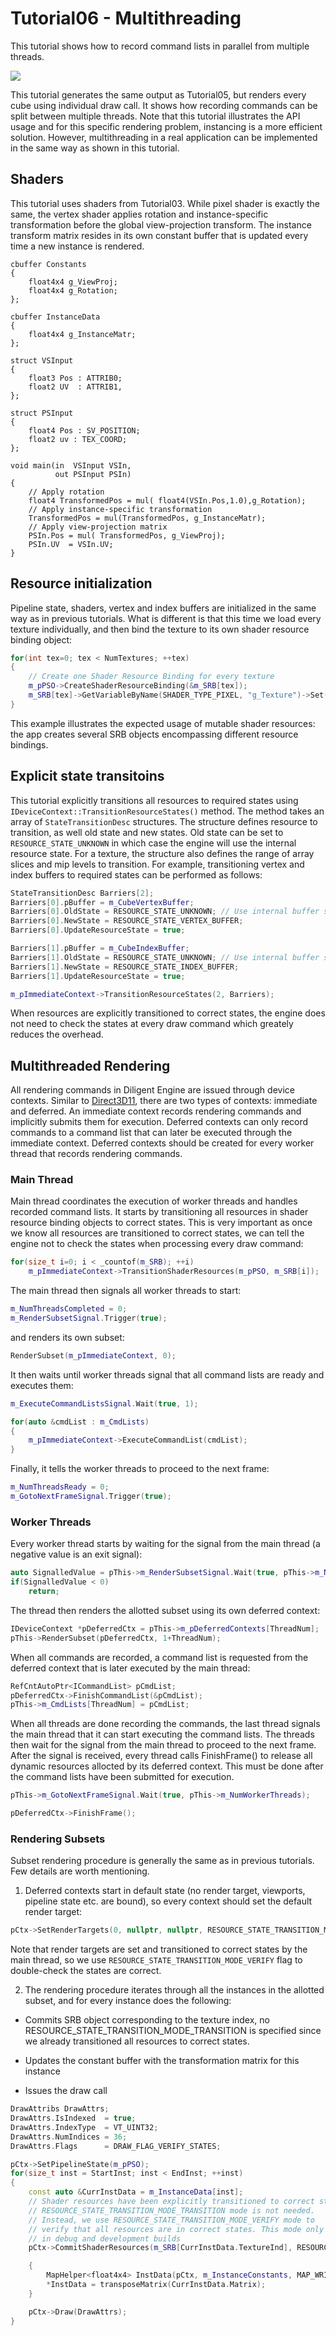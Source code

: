 # Tutorial06 - Multithreading

This tutorial shows how to record command lists in parallel from multiple threads.

![](Animation_Large.gif)

This tutorial generates the same output as Tutorial05, but renders every cube using individual draw call.
It shows how recording commands can be split between multiple threads. Note that this tutorial illustrates
the API usage and for this specific rendering problem, instancing is a more efficient solution.
However, multithreading in a real application can be implemented in the same way as shown in this
tutorial.

## Shaders

This tutorial uses shaders from Tutorial03. While pixel shader is exactly the same, the vertex shader
applies rotation and instance-specific transformation before the global view-projection transform. The
instance transform matrix resides in its own constant buffer that is updated every time a new instance is
rendered.

```hlsl
cbuffer Constants
{
    float4x4 g_ViewProj;
    float4x4 g_Rotation;
};

cbuffer InstanceData
{
    float4x4 g_InstanceMatr;
};

struct VSInput
{
    float3 Pos : ATTRIB0; 
    float2 UV  : ATTRIB1,
};

struct PSInput 
{ 
    float4 Pos : SV_POSITION; 
    float2 uv : TEX_COORD; 
};

void main(in  VSInput VSIn,
          out PSInput PSIn) 
{
    // Apply rotation
    float4 TransformedPos = mul( float4(VSIn.Pos,1.0),g_Rotation);
    // Apply instance-specific transformation
    TransformedPos = mul(TransformedPos, g_InstanceMatr);
    // Apply view-projection matrix
    PSIn.Pos = mul( TransformedPos, g_ViewProj);
    PSIn.UV  = VSIn.UV;
}
```

## Resource initialization

Pipeline state, shaders, vertex and index buffers are initialized in the same way as in 
previous tutorials. What is different is that this time we load every texture
individually, and then bind the texture to its own shader resource binding object:

```cpp
for(int tex=0; tex < NumTextures; ++tex)
{
    // Create one Shader Resource Binding for every texture
    m_pPSO->CreateShaderResourceBinding(&m_SRB[tex]);
    m_SRB[tex]->GetVariableByName(SHADER_TYPE_PIXEL, "g_Texture")->Set(m_TextureSRV[tex]);
}
```

This example illustrates the expected usage of mutable shader resources: the app creates 
several SRB objects encompassing different resource bindings.

## Explicit state transitoins

This tutorial explicitly transitions all resources to required states using
`IDeviceContext::TransitionResourceStates()` method. The method takes an array
of `StateTransitionDesc` structures. The structure defines resource to transition,
as well old state and new states. Old state can be set to `RESOURCE_STATE_UNKNOWN` in 
which case the engine will use the internal resource state. For a texture, the structure
also defines the range of array slices and mip levels to transition.
For example, transitioning vertex and index buffers to required states can be performed as follows:

```cpp
StateTransitionDesc Barriers[2];
Barriers[0].pBuffer = m_CubeVertexBuffer;
Barriers[0].OldState = RESOURCE_STATE_UNKNOWN; // Use internal buffer state
Barriers[0].NewState = RESOURCE_STATE_VERTEX_BUFFER;
Barriers[0].UpdateResourceState = true;

Barriers[1].pBuffer = m_CubeIndexBuffer;
Barriers[1].OldState = RESOURCE_STATE_UNKNOWN; // Use internal buffer state
Barriers[1].NewState = RESOURCE_STATE_INDEX_BUFFER;
Barriers[1].UpdateResourceState = true;

m_pImmediateContext->TransitionResourceStates(2, Barriers);
```

When resources are explicitly transitioned to correct states, the engine does not need to check
the states at every draw command which greately reduces the overhead. 

## Multithreaded Rendering

All rendering commands in Diligent Engine are issued through device contexts.
Similar to [Direct3D11](https://msdn.microsoft.com/en-us/library/windows/desktop/ff476880(v=vs.85).aspx), 
there are two types of contexts: immediate and deferred. An immediate context records
rendering commands and implicitly submits them for execution. Deferred contexts can only record
commands to a command list that can later be executed through the immediate context.
Deferred contexts should be created for every worker thread that records rendering commands.

### Main Thread

Main thread coordinates the execution of worker threads and handles recorded command lists.
It starts by transitioning all resources in shader resource binding objects
to correct states. This is very important as once we know all resources are transitioned to
correct states, we can tell the engine not to check the states when processing every draw command:

```cpp
for(size_t i=0; i < _countof(m_SRB); ++i)
    m_pImmediateContext->TransitionShaderResources(m_pPSO, m_SRB[i]);
```

The main thread then signals all worker threads to start:

```cpp
m_NumThreadsCompleted = 0;
m_RenderSubsetSignal.Trigger(true);
```

and renders its own subset:

```cpp
RenderSubset(m_pImmediateContext, 0);
```

It then waits until worker threads signal that all command lists are ready
and executes them:

```cpp
m_ExecuteCommandListsSignal.Wait(true, 1);

for(auto &cmdList : m_CmdLists)
{
    m_pImmediateContext->ExecuteCommandList(cmdList);
}
```

Finally, it tells the worker threads to proceed to the next frame:

```cpp
m_NumThreadsReady = 0;
m_GotoNextFrameSignal.Trigger(true);
```

### Worker Threads

Every worker thread starts by waiting for the signal from the main thread (a negative
value is an exit signal):

```cpp
auto SignalledValue = pThis->m_RenderSubsetSignal.Wait(true, pThis->m_NumWorkerThreads);
if(SignalledValue < 0)
    return;
```

The thread then renders the allotted subset using its own deferred context:

```cpp
IDeviceContext *pDeferredCtx = pThis->m_pDeferredContexts[ThreadNum];
pThis->RenderSubset(pDeferredCtx, 1+ThreadNum);
```

When all commands are recorded, a command list is requested from the deferred context
that is later executed by the main thread:

```cpp
RefCntAutoPtr<ICommandList> pCmdList;
pDeferredCtx->FinishCommandList(&pCmdList);
pThis->m_CmdLists[ThreadNum] = pCmdList;
```

When all threads are done recording the commands, the last thread
signals the main thread that it can start executing the command lists.
The threads then wait for the signal from the main thread to proceed to the
next frame. After the signal is received, every thread calls FinishFrame() to
release all dynamic resources allocted by its deferred context. This must be done
after the command lists have been submitted for execution.

```cpp
pThis->m_GotoNextFrameSignal.Wait(true, pThis->m_NumWorkerThreads);

pDeferredCtx->FinishFrame();
```

### Rendering Subsets

Subset rendering procedure is generally the same as in previous tutorials. Few details are worth mentioning.
1. Deferred contexts start in default state (no render target, viewports, pipeline state etc. are bound),
so every context should set the default render target:

```cpp
pCtx->SetRenderTargets(0, nullptr, nullptr, RESOURCE_STATE_TRANSITION_MODE_VERIFY);
```

Note that render targets are set and transitioned to correct states by the main thread, so we use
`RESOURCE_STATE_TRANSITION_MODE_VERIFY` flag to double-check the states are correct.

2. The rendering procedure iterates through all the instances in the allotted subset, and for every instance
does the following:

* Commits SRB object corresponding to the texture index, no RESOURCE_STATE_TRANSITION_MODE_TRANSITION
  is specified since we already transitioned all resources to correct states.

* Updates the constant buffer with the transformation matrix for this instance

* Issues the draw call


```cpp
DrawAttribs DrawAttrs;
DrawAttrs.IsIndexed  = true;
DrawAttrs.IndexType  = VT_UINT32;
DrawAttrs.NumIndices = 36;
DrawAttrs.Flags      = DRAW_FLAG_VERIFY_STATES;

pCtx->SetPipelineState(m_pPSO);
for(size_t inst = StartInst; inst < EndInst; ++inst)
{
    const auto &CurrInstData = m_InstanceData[inst];
    // Shader resources have been explicitly transitioned to correct states, so
    // RESOURCE_STATE_TRANSITION_MODE_TRANSITION mode is not needed.
    // Instead, we use RESOURCE_STATE_TRANSITION_MODE_VERIFY mode to
    // verify that all resources are in correct states. This mode only has effect
    // in debug and development builds
    pCtx->CommitShaderResources(m_SRB[CurrInstData.TextureInd], RESOURCE_STATE_TRANSITION_MODE_VERIFY);

    {
        MapHelper<float4x4> InstData(pCtx, m_InstanceConstants, MAP_WRITE, MAP_FLAG_DISCARD);
        *InstData = transposeMatrix(CurrInstData.Matrix);
    }

    pCtx->Draw(DrawAttrs);
}
```